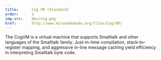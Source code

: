 ```yaml
---
title:      Cog VM (Standard)
order:      1
img-src:    dev/cog.png
href:       http://www.mirandabanda.org/files/Cog/VM/
---
```

The CogVM is a virtual machine that supports Smalltalk and other languages of the Smalltalk family. Just-in-time compilation, stack-to-register mapping, and aggressive in-line message caching yield efficiency in interpreting Smalltalk byte code.